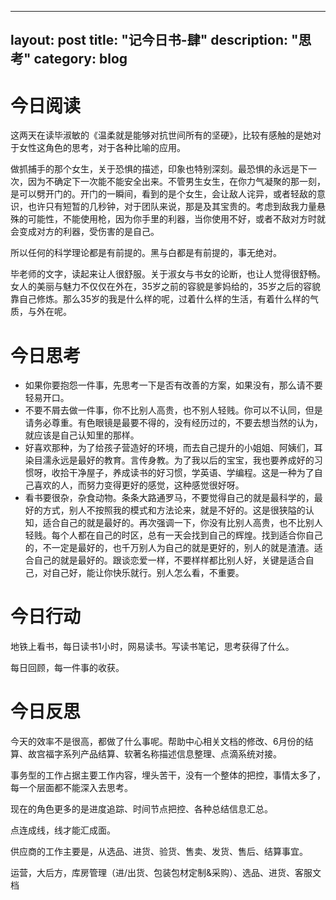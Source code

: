 ---
layout: post
title: "记今日书-肆"
description: "思考"
category: blog
----





# 今日阅读

这两天在读毕淑敏的《温柔就是能够对抗世间所有的坚硬》，比较有感触的是她对于女性这角色的思考，对于各种比喻的应用。

做抓捕手的那个女生，关于恐惧的描述，印象也特别深刻。最恐惧的永远是下一次，因为不确定下一次能不能安全出来。不管男生女生，在你力气凝聚的那一刻，是可以劈开门的。开门的一瞬间，看到的是个女生，会让敌人诧异，或者轻敌的意识，也许只有短暂的几秒钟，对于团队来说，那是及其宝贵的。考虑到敌我力量悬殊的可能性，不能使用枪，因为你手里的利器，当你使用不好，或者不敌对方时就会变成对方的利器，受伤害的是自己。

所以任何的科学理论都是有前提的。黑与白都是有前提的，事无绝对。

毕老师的文字，读起来让人很舒服。关于淑女与书女的论断，也让人觉得很舒畅。女人的美丽与魅力不仅仅在外在，35岁之前的容貌是爹妈给的，35岁之后的容貌靠自己修炼。那么35岁的我是什么样的呢，过着什么样的生活，有着什么样的气质，与外在呢。

# 今日思考

- 如果你要抱怨一件事，先思考一下是否有改善的方案，如果没有，那么请不要轻易开口。
- 不要不屑去做一件事，你不比别人高贵，也不别人轻贱。你可以不认同，但是请务必尊重。有色眼镜是最要不得的，没有经历过的，不要去想当然的认为，就应该是自己认知里的那样。
- 好喜欢那种，为了给孩子营造好的环境，而去自己提升的小姐姐、阿姨们，耳染目濡永远是最好的教育。言传身教。为了我以后的宝宝，我也要养成好的习惯呀，收拾干净屋子，养成读书的好习惯，学英语、学编程。这是一种为了自己喜欢的人，而努力变得更好的感觉，这种感觉很好呀。
- 看书要很杂，杂食动物。条条大路通罗马，不要觉得自己的就是最科学的，最好的方式，别人不按照我的模式和方法论来，就是不好的。这是很狭隘的认知，适合自己的就是最好的。再次强调一下，你没有比别人高贵，也不比别人轻贱。每个人都在自己的时区，总有一天会找到自己的辉煌。找到适合你自己的，不一定是最好的，也千万别人为自己的就是更好的，别人的就是渣渣。适合自己的就是最好的。跟谈恋爱一样，不要样样都比别人好，关键是适合自己，对自己好，能让你快乐就行。别人怎么看，不重要。



# 今日行动

地铁上看书，每日读书1小时，网易读书。写读书笔记，思考获得了什么。

每日回顾，每一件事的收获。

# 今日反思

今天的效率不是很高，都做了什么事呢。帮助中心相关文档的修改、6月份的结算、故宫福字系列产品结算、软著名称描述信息整理、点滴系统对接。

事务型的工作占据主要工作内容，埋头苦干，没有一个整体的把控，事情太多了，每一个层面都不能深入去思考。

现在的角色更多的是进度追踪、时间节点把控、各种总结信息汇总。

点连成线，线才能汇成面。

供应商的工作主要是，从选品、进货、验货、售卖、发货、售后、结算事宜。

运营，大后方，库房管理（进/出货、包装包材定制&采购）、选品、进货、客服文档

